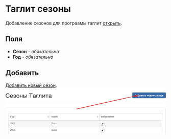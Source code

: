 # Таглит сезоны
Добавление сезонов для програамы таглит [открыть](http://club.hillel.ru/taglitseason/).

## Поля
* **Сезон** - *обязательно*
* **Год** - *обязательно*

## Добавить
[Добавить новый сезон](http://club.hillel.ru/taglitseason/add).
![image](/seasons/img/add_taglit.png)
